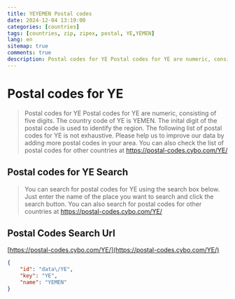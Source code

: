 ```yaml
---
title: YEYEMEN Postal codes 
date: 2024-12-04 13:19:00
categories: [countries]
tags: [countries, zip, zipex, postal, YE,YEMEN]
lang: en
sitemap: true
comments: true
description: Postal codes for YE Postal codes for YE are numeric, consisting of five digits. The country code of YE is YEMEN. The inital digit of the postal code is used to identify the region. The following list of postal codes for YE is not exhaustive. Please help us to improve our data by adding more postal codes in your area. You can also check the list of postal codes for other countries at https://postal-codes.cybo.com/YE/
---
```


# Postal codes for YE
> Postal codes for YE Postal codes for YE are numeric, consisting of five digits. The country code of YE is YEMEN. The inital digit of the postal code is used to identify the region. The following list of postal codes for YE is not exhaustive. Please help us to improve our data by adding more postal codes in your area. You can also check the list of postal codes for other countries at https://postal-codes.cybo.com/YE/

## Postal codes for YE Search 
> You can search for postal codes for YE using the search box below. Just enter the name of the place you want to search and click the search button. You can also search for postal codes for other countries at https://postal-codes.cybo.com/YE/

## Postal Codes Search Url

[https://postal-codes.cybo.com/YE/](https://postal-codes.cybo.com/YE/)
```json
{
    "id": "data\/YE",
    "key": "YE",
    "name": "YEMEN"
}
```

